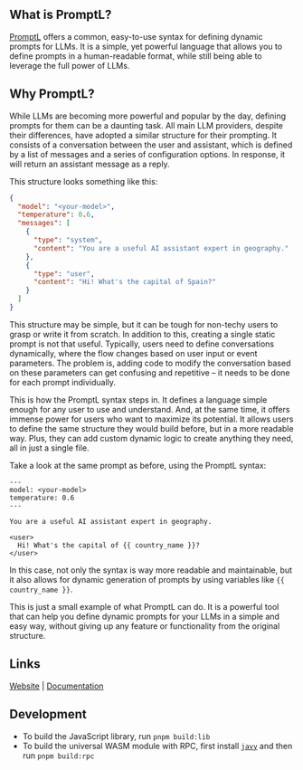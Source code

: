 ## What is PromptL?

[PromptL](https://promptl.ai/) offers a common, easy-to-use syntax for defining dynamic prompts for LLMs. It is a simple, yet powerful language that allows you to define prompts in a human-readable format, while still being able to leverage the full power of LLMs.

## Why PromptL?

While LLMs are becoming more powerful and popular by the day, defining prompts for them can be a daunting task. All main LLM providers, despite their differences, have adopted a similar structure for their prompting. It consists of a conversation between the user and assistant, which is defined by a list of messages and a series of configuration options. In response, it will return an assistant message as a reply.

This structure looks something like this:

```json
{
  "model": "<your-model>",
  "temperature": 0.6,
  "messages": [
    {
      "type": "system",
      "content": "You are a useful AI assistant expert in geography."
    },
    {
      "type": "user",
      "content": "Hi! What's the capital of Spain?"
    }
  ]
}
```

This structure may be simple, but it can be tough for non-techy users to grasp or write it from scratch. In addition to this, creating a single static prompt is not that useful. Typically, users need to define conversations dynamically, where the flow changes based on user input or event parameters. The problem is, adding code to modify the conversation based on these parameters can get confusing and repetitive – it needs to be done for each prompt individually.

This is how the PromptL syntax steps in. It defines a language simple enough for any user to use and understand. And, at the same time, it offers immense power for users who want to maximize its potential. It allows users to define the same structure they would build before, but in a more readable way. Plus, they can add custom dynamic logic to create anything they need, all in just a single file.

Take a look at the same prompt as before, using the PromptL syntax:

```plaintext
---
model: <your-model>
temperature: 0.6
---

You are a useful AI assistant expert in geography.

<user>
  Hi! What's the capital of {{ country_name }}?
</user>
```

In this case, not only the syntax is way more readable and maintainable, but it also allows for dynamic generation of prompts by using variables like `{{ country_name }}`.

This is just a small example of what PromptL can do. It is a powerful tool that can help you define dynamic prompts for your LLMs in a simple and easy way, without giving up any feature or functionality from the original structure.

## Links

[Website](https://promptl.ai/) | [Documentation](https://docs.latitude.so/promptl/getting-started/introduction)

## Development

- To build the JavaScript library, run `pnpm build:lib`
- To build the universal WASM module with RPC, first install [`javy`](https://github.com/bytecodealliance/javy/releases) and then run `pnpm build:rpc`
